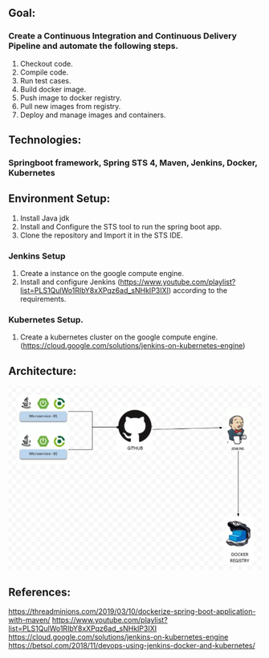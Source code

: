 ## Goal: 
### Create a Continuous Integration and Continuous Delivery Pipeline and automate the following steps.

1. Checkout code.  
2. Compile code.  
3. Run test cases.  
4. Build docker image.  
5. Push image to docker registry.  
6. Pull new images from registry.  
7. Deploy and manage images and containers.  

## Technologies: 
### Springboot framework, Spring STS 4, Maven, Jenkins, Docker, Kubernetes

## Environment Setup:

1. Install Java jdk  
2. Install and Configure the STS tool to run the spring boot app.
3. Clone the repository and Import it in the STS IDE.

### Jenkins Setup
1. Create a instance on the google compute engine.
2. Install and configure Jenkins (https://www.youtube.com/playlist?list=PLS1QulWo1RIbY8xXPqz6ad_sNHkIP3IXI) according to the requirements. 

### Kubernetes Setup.
1. Create a kubernetes cluster on the google compute engine. (https://cloud.google.com/solutions/jenkins-on-kubernetes-engine)


## Architecture: 
![](images/Architecture.png)

## References:

https://threadminions.com/2019/03/10/dockerize-spring-boot-application-with-maven/
https://www.youtube.com/playlist?list=PLS1QulWo1RIbY8xXPqz6ad_sNHkIP3IXI  
https://cloud.google.com/solutions/jenkins-on-kubernetes-engine  
https://betsol.com/2018/11/devops-using-jenkins-docker-and-kubernetes/
